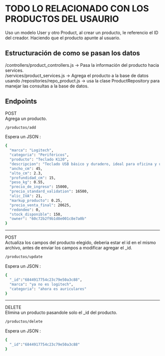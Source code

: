 # TODO LO RELACIONADO CON LOS PRODUCTOS DEL USAURIO

Uso un modelo User y otro Product, al crear un producto, le referencio el ID del creador. Haciendo que el producto apunte al usuario.  

## Estructuración de como se pasan los datos

/controllers/product_controllers.js -> Pasa la información del producto hacia services.  
/services/product_services.js -> Agrega el producto a la base de datos usando /repositories/repo_product.js -> usa la clase ProductRepository para manejar las consultas a la base de datos.  

## Endpoints

POST  
Agrega un producto.  

```bash
/productos/add
```

Espera un JSON :  

```bash
{
  "marca": "Logitech",
  "categoria": "Periféricos",
  "producto": "Teclado K120",
  "descripcion": "Teclado USB básico y duradero, ideal para oficina y uso diario.",
  "ancho_cm": 45,
  "alto_cm": 2.3,
  "profundidad_cm": 15,
  "peso_kg": 0.55,
  "precio_de_ingreso": 15000,
  "precio_standard_validation": 16500,
  "alic_IVA": 21,
  "markup_producto": 0.25,
  "precio_venta_final": 20625,
  "redondeo": 0,
  "stock_disponible": 150,
  "owner": "60c72b2f9b1d8e001c8e7a0b"
}
```  

--------------------------------------------------------

POST  
Actualiza los campos del producto elegido, deberia estar el id en el mismo archivo, antes de enviar los campos a modificar agregar el _id.  

```bash
/productos/update
```

Espera un JSON :  

```bash
{
  "_id":"6844917754c23c79e50a3c88",
  "marca": "ya no es logitech",
  "categoria": "ahora es auriculares"
}
```  

--------------------------------------------------------

DELETE  
Elimina un producto pasandole solo el _id del producto.  

```bash
/productos/delete
```

Espera un JSON :  

```bash
{
  "_id":"6844917754c23c79e50a3c88"
}
